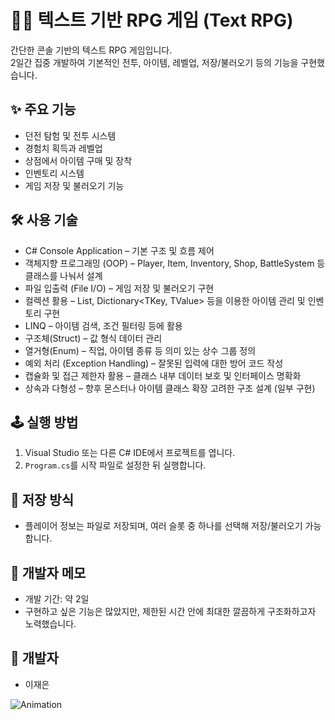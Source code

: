 # 🧙‍♂️ 텍스트 기반 RPG 게임 (Text RPG)

간단한 콘솔 기반의 텍스트 RPG 게임입니다.  
2일간 집중 개발하여 기본적인 전투, 아이템, 레벨업, 저장/불러오기 등의 기능을 구현했습니다.

## ✨ 주요 기능

- 던전 탐험 및 전투 시스템
- 경험치 획득과 레벨업
- 상점에서 아이템 구매 및 장착
- 인벤토리 시스템
- 게임 저장 및 불러오기 기능

## 🛠️ 사용 기술

- C# Console Application – 기본 구조 및 흐름 제어
- 객체지향 프로그래밍 (OOP) – Player, Item, Inventory, Shop, BattleSystem 등 클래스를 나눠서 설계
- 파일 입출력 (File I/O) – 게임 저장 및 불러오기 구현
- 컬렉션 활용 – List<T>, Dictionary<TKey, TValue> 등을 이용한 아이템 관리 및 인벤토리 구현
- LINQ – 아이템 검색, 조건 필터링 등에 활용
- 구조체(Struct) – 값 형식 데이터 관리
- 열거형(Enum) – 직업, 아이템 종류 등 의미 있는 상수 그룹 정의
- 예외 처리 (Exception Handling) – 잘못된 입력에 대한 방어 코드 작성
- 캡슐화 및 접근 제한자 활용 – 클래스 내부 데이터 보호 및 인터페이스 명확화
- 상속과 다형성 – 향후 몬스터나 아이템 클래스 확장 고려한 구조 설계 (일부 구현)

## 🕹️ 실행 방법

1. Visual Studio 또는 다른 C# IDE에서 프로젝트를 엽니다.
2. `Program.cs`를 시작 파일로 설정한 뒤 실행합니다.

## 📁 저장 방식

- 플레이어 정보는 파일로 저장되며, 여러 슬롯 중 하나를 선택해 저장/불러오기 가능합니다.

## 📌 개발자 메모

- 개발 기간: 약 2일
- 구현하고 싶은 기능은 많았지만, 제한된 시간 안에 최대한 깔끔하게 구조화하고자 노력했습니다.

## 👤 개발자

- 이재은


![Animation](https://github.com/user-attachments/assets/4f310863-3250-48e4-9e13-231b723a8f17)
